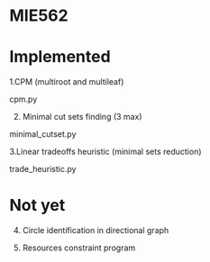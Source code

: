 # MIE562

# Implemented

1.CPM (multiroot and multileaf)

cpm.py

2. Minimal cut sets finding (3 max)

minimal_cutset.py

3.Linear tradeoffs heuristic (minimal sets reduction)

trade_heuristic.py

# Not yet

4. Circle identification in directional graph

5. Resources constraint program
